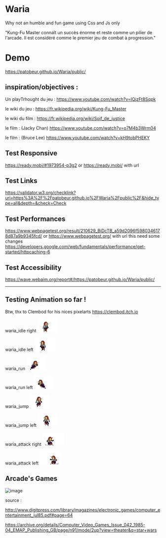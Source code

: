 # Waria
Why not an humble and fun game using Css and Js only

"Kung-Fu Master connaît un succès énorme et reste comme un pilier de l'arcade. Il est considéré comme le premier jeu de combat à progression."

# Demo
https://patobeur.github.io/Waria/public/

## inspiration/objectives :
Un playTrhought du jeu : 
https://www.youtube.com/watch?v=IQjzFt8Sqpk

le wiki du jeu : 
https://fr.wikipedia.org/wiki/Kung-Fu_Master

le wiki du film : 
https://fr.wikipedia.org/wiki/Soif_de_justice

le film : (Jacky Chan)
https://www.youtube.com/watch?v=o7M4b3Wrm04

le film : (Bruce Lee)
https://www.youtube.com/watch?v=kH9tobPHEKY


## Test Responsive
https://ready.mobi/#1973954-p3g2
or https://ready.mobi/ with url

## Test Links
https://validator.w3.org/checklink?uri=https%3A%2F%2Fpatobeur.github.io%2FWaria%2Fpublic%2F&hide_type=all&depth=&check=Check

## Test Performances
https://www.webpagetest.org/result/210629_BiDcTB_a59d2096f5980346178d87a9b9345fcd/
or https://www.webpagetest.org/  with url
this need some changes
https://developers.google.com/web/fundamentals/performance/get-started/httpcaching-6

## Test Accessibility
https://wave.webaim.org/report#/https://patobeur.github.io/Waria/public/

- - - - - - - -

## Testing Animation so far !
Btw, thx to Clembod for his nices pixelarts
https://clembod.itch.io

waria_idle right
![waria_idle](public/assets/archetypes/warrior/waria_idle.gif?raw=true "waria_idle")

waria_idle left
![waria_idle_l](public/assets/archetypes/warrior/waria_idle_l.gif?raw=true "waria_idle_l")

waria_run
![waria_run](public/assets/archetypes/warrior/waria_run.gif?raw=true "waria_run")

waria_run left
![waria_run_l](public/assets/archetypes/warrior/waria_run_l.gif?raw=true "waria_run_l")

waria_jump
![waria_jump](public/assets/archetypes/warrior/waria_jump.gif?raw=true "waria_jump")

waria_jump left
![waria_jump_l](public/assets/archetypes/warrior/waria_jump_l.gif?raw=true "waria_jump_l")

waria_attack right
![waria_dask_attack](public/assets/archetypes/warrior/waria_dask_attack.gif?raw=true "waria_dask_attack")

waria_attack left
![waria_dask_attack_l](public/assets/archetypes/warrior/waria_dask_attack_l.gif?raw=true "waria_dask_attack_l")

## Arcade's Games
![image](https://user-images.githubusercontent.com/48214878/123779467-7d309600-d8d2-11eb-9ea1-9a0024ef996b.png)

source : 

http://www.digitpress.com/library/magazines/electronic_games/computer_entertainment_jul85.pdf#page=64

https://archive.org/details/Computer_Video_Games_Issue_042_1985-04_EMAP_Publishing_GB/page/n91/mode/2up?view=theater&q=star+wars
